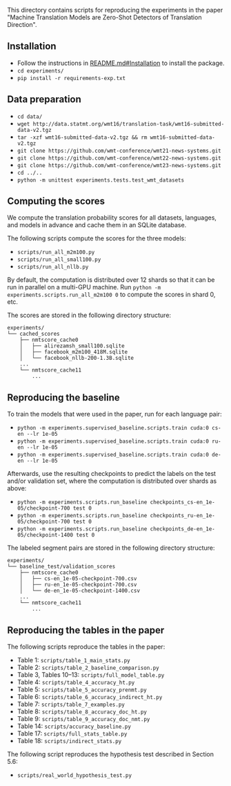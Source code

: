 
This directory contains scripts for reproducing the experiments in the paper "Machine Translation Models are Zero-Shot Detectors of Translation Direction".

## Installation
- Follow the instructions in [README.md#Installation](../README.md) to install the package.
- `cd experiments/`
- `pip install -r requirements-exp.txt`

## Data preparation
- `cd data/`
- `wget http://data.statmt.org/wmt16/translation-task/wmt16-submitted-data-v2.tgz`
- `tar -xzf wmt16-submitted-data-v2.tgz && rm wmt16-submitted-data-v2.tgz`
- `git clone https://github.com/wmt-conference/wmt21-news-systems.git`
- `git clone https://github.com/wmt-conference/wmt22-news-systems.git`
- `git clone https://github.com/wmt-conference/wmt23-news-systems.git`
- `cd ../..`
- `python -m unittest experiments.tests.test_wmt_datasets`

## Computing the scores
We compute the translation probability scores for all datasets, languages, and models in advance and cache them in an SQLite database.

The following scripts compute the scores for the three models:
- `scripts/run_all_m2m100.py`
- `scripts/run_all_small100.py`
- `scripts/run_all_nllb.py`

By default, the computation is distributed over 12 shards so that it can be run in parallel on a multi-GPU machine. Run `python -m experiments.scripts.run_all_m2m100 0` to compute the scores in shard 0, etc.

The scores are stored in the following directory structure:
```
experiments/
└── cached_scores
    ├── nmtscore_cache0
    │   ├── alirezamsh_small100.sqlite
    │   ├── facebook_m2m100_418M.sqlite
    │   └── facebook_nllb-200-1.3B.sqlite
    ...
    └── nmtscore_cache11
        ...
```

## Reproducing the baseline
To train the models that were used in the paper, run for each language pair:
- `python -m experiments.supervised_baseline.scripts.train cuda:0 cs-en --lr 1e-05`
- `python -m experiments.supervised_baseline.scripts.train cuda:0 ru-en --lr 1e-05`
- `python -m experiments.supervised_baseline.scripts.train cuda:0 de-en --lr 1e-05`

Afterwards, use the resulting checkpoints to predict the labels on the test and/or validation set, where the computation is distributed over shards as above:

- `python -m experiments.scripts.run_baseline checkpoints_cs-en_1e-05/checkpoint-700 test 0`
- `python -m experiments.scripts.run_baseline checkpoints_ru-en_1e-05/checkpoint-700 test 0`
- `python -m experiments.scripts.run_baseline checkpoints_de-en_1e-05/checkpoint-1400 test 0`

The labeled segment pairs are stored in the following directory structure:
```
experiments/
└── baseline_test/validation_scores
    ├── nmtscore_cache0
    │   ├── cs-en_1e-05-checkpoint-700.csv
    │   ├── ru-en_1e-05-checkpoint-700.csv
    │   └── de-en_1e-05-checkpoint-1400.csv
    ...
    └── nmtscore_cache11
        ...
```

## Reproducing the tables in the paper
The following scripts reproduce the tables in the paper:

- Table 1: `scripts/table_1_main_stats.py`
- Table 2: `scripts/table_2_baseline_comparison.py`
- Table 3, Tables 10–13: `scripts/full_model_table.py`
- Table 4: `scripts/table_4_accuracy_ht.py`
- Table 5: `scripts/table_5_accuracy_prenmt.py`
- Table 6: `scripts/table_6_accuracy_indirect_ht.py`
- Table 7: `scripts/table_7_examples.py`
- Table 8: `scripts/table_8_accuracy_doc_ht.py`
- Table 9: `scripts/table_9_accuracy_doc_nmt.py`
- Table 14: `scripts/accuracy_baseline.py`
- Table 17: `scripts/full_stats_table.py`
- Table 18: `scripts/indirect_stats.py`

The following script reproduces the hypothesis test described in Section 5.6:
- `scripts/real_world_hypothesis_test.py`
